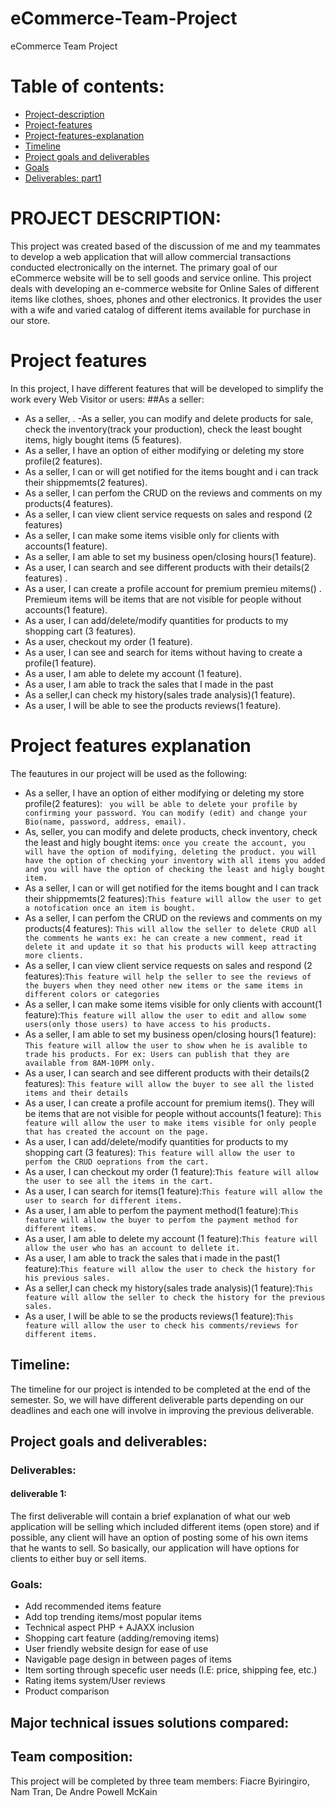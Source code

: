 # eCommerce-Team-Project
eCommerce Team Project


# Table of contents:
- [Project-description](#PROJECT-DESCRIPTION)
- [Project-features](#Poreject-features)
- [Project-features-explanation](#Poreject-features-explanation)
- [Timeline](#Timeline)
- [Project goals and deliverables](#Project-goals-and-deliverables)
- [Goals](#Goals)
- [Deliverables: part1](#deliverables)
# PROJECT DESCRIPTION:
This project was created based of the discussion of me and my teammates to develop a web application that will allow commercial transactions conducted electronically on the internet. The primary goal of our eCommerce website will be to sell goods and service online. This project deals with developing an e-commerce website for Online Sales of different items like clothes, shoes, phones and other electronics. It provides the user with a wife and varied catalog of different items available for purchase in our store.

# Project features
In this project, I have different features that will be developed to simplify the work every Web Visitor or users:
##As a seller:
- As a seller, . 
 -As a seller, you can modify and delete products for sale, check the inventory(track your production), check the least bought items, higly bought items (5 features).
 - As a seller, I have an option of either modifying or deleting my store profile(2 features). 
 - As a seller, I can or will get notified for the items bought and i can track their shippmemts(2 features).
 - As a seller, I can perfom the CRUD on the reviews and comments on my products(4 features). 
 - As a seller, I can view client service requests on sales and respond (2 features)
 - As a seller, I can make some items visible only for clients with accounts(1 feature).
 - As a seller, I am able to set my business open/closing hours(1 feature).
 - As a user, I can search and see different products with their details(2 features)  .
 - As a user, I can create a profile account for premium premieu mitems() . Premieum items will be items that are not visible for people without accounts(1 feature).
 - As a user, I can add/delete/modify quantities for products to my shopping cart (3 features).
 - As a user, checkout my order (1 feature).
 - As a user, I can see and search for items without having to create a profile(1 feature).
 - As a user, I am able to delete my account (1 feature).
 - As a user, I am able to track the sales that I made in the past
 - As a seller,I can check my history(sales trade analysis)(1 feature).
 - As a user, I will be able to see the products reviews(1 feature).
 
 # Project features explanation
The feautures in our project will be used as the following: 
 
 - As a seller, I have an option of either modifying or deleting my store profile(2 features): ` you will be able to delete your profile by confirming your password. You can modify (edit) and change your Bio(name, password, address, email).`
 - As, seller, you can modify and delete products, check inventory, check the least and higly bought items: `once you create the account, you will have the option of modifying, deleting the product. you will have the option of checking your inventory with all items you added and you will have the option of checking the least and higly bought item.`
 - As a seller, I can or will get notified for the items bought and I can track their shippmemts(2 features):`This feature will allow the user to get a notofication once an item is bought.`
 - As a seller, I can perfom the CRUD on the reviews and comments on my products(4 features): `This will allow the seller to delete CRUD all the comments he wants ex: he can create a new comment, read it delete it and update it so that his products will keep attracting more clients.`
 - As a seller, I can view client service requests on sales and respond (2 features):`This feature will help the seller to see the reviews of the buyers when they need other new items or the same items in different colors or categories`
 - As a seller, I can make some items visible for only clients with account(1 feature):`This feature will allow the user to edit and allow some users(only those users) to have access to his products.`
 - As a seller, I am able to set my business open/closing hours(1 feature): `This feature will allow the user to show when he is avalible to trade his products. For ex: Users can publish that they are available from 8AM-10PM only.`
 - As a user, I can search and see different products with their details(2 features): `This feature will allow the buyer to see all the listed items and their details`
 - As a user, I can create a profile account for premium items(). They will be items that are not visible for people without accounts(1 feature): `This feature will allow the user to make items visible for only people that has created the account on the page.`
 - As a user, I can add/delete/modify quantities for products to my shopping cart (3 features): `This feature will allow the user to perfom the CRUD oeprations from the cart.`
 - As a user, I can checkout my order (1 feature):`This feature will allow the user to see all the items in the cart.`
 - As a user, I can search for items(1 feature):`This feature will allow the user to search for different items.`
 - As a user, I am able to perfom the payment method(1 feature):`This feature will allow the buyer to perfom the payment method for different items.`
 - As a user, I am able to delete my account (1 feature):`This feature will allow the user who has an account to dellete it.`
 - As a user, I am able to track the sales that i made in the past(1 feature):`This feature will allow the user to check the history for his previous sales.`
 - As a seller,I can check my history(sales trade analysis)(1 feature):`This feature will allow the seller to check the history for the previous sales.`
 - As a user, I will be able to se the products reviews(1 feature):`This feature will allow the user to check his comments/reviews for different items.`

## Timeline: 

The timeline for our project is intended to be completed at the end of the semester. So, we will have different deliverable parts depending on our deadlines and each one will involve in improving the previous deliverable.

## Project goals and deliverables:
### Deliverables:
#### deliverable 1:
The first deliverable will contain a brief explanation of what our web application will be selling which included different items (open store) and if possible, any client will have an option of posting some of his own items that he wants to sell. So basically, our application will have options for clients to either buy or sell items. 

### Goals: 
- Add recommended items feature 
- Add top trending items/most popular items
- Technical aspect PHP + AJAXX inclusion
- Shopping cart feature (adding/removing items)
- User friendly website design for ease of use
- Navigable page design in between pages of items
- Item sorting through specefic user needs (I.E: price, shipping fee, etc.)
- Rating items system/User reviews
- Product comparison
## Major technical issues solutions compared:
 

## Team composition: 

This project will be completed by three team members: Fiacre Byiringiro, Nam Tran, De Andre Powell McKain
